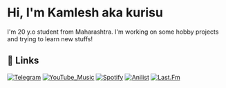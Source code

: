 
# Hi, I'm Kamlesh aka kurisu

I'm 20 y.o student from Maharashtra. I'm working on some hobby projects and trying to learn new stuffs!




## 🔗 Links
[![Telegram](https://img.shields.io/badge/Telegram-2CA5E0?style=for-the-badge&logo=telegram&logoColor=white)](https://t.me/too_lazy_to_type_a_username/)
[![YouTube_Music](https://img.shields.io/badge/YouTube_Music-FF0000?style=for-the-badge&logo=youtube-music&logoColor=white)](https://music.youtube.com/channel/UC-3DOzvvTgBMGZvt9B47FHA?si=gNIKNfBPyR8D0SDs/)
[![Spotify](https://img.shields.io/badge/Spotify-1ED760?&style=for-the-badge&logo=spotify&logoColor=white)](https://open.spotify.com/user/04xzefea77uh7e7vrlkco96fe?si=2de5cec4d2724e66/)
[![Anilist](https://img.shields.io/badge/AniList-02A9FF?style=for-the-badge&logo=AniList&logoColor=white)](https://anilist.co/user/Kurisu015/)
[![Last.Fm](https://img.shields.io/badge/last.fm-D51007?style=for-the-badge&logo=last.fm&logoColor=white)](https://www.last.fm/user/Kurisu_015)
